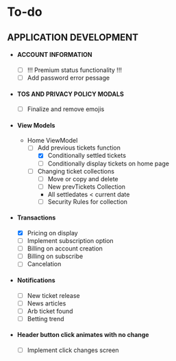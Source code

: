 # To-do

## APPLICATION DEVELOPMENT
- #### ACCOUNT INFORMATION 
    - [ ] !!! Premium status functionality !!!
    - [ ] Add password error pessage

- #### TOS AND PRIVACY POLICY MODALS
    - [ ] Finalize and remove emojis

- #### View Models
    - Home ViewModel
        - [ ] Add previous tickets function
            - [x] Conditionally settled tickets
            - [ ] Conditionally display tickets on home page
        - [ ] Changing ticket collections
            - [ ] Move or copy and delete
            - [ ] New prevTickets Collection
            - All settledates < current date 
            - [ ] Security Rules for collection

- #### Transactions
    - [x] Pricing on display
    - [ ] Implement subscription option
    - [ ] Billing on account creation
    - [ ] Billing on subscribe
    - [ ] Cancelation

- #### Notifications
    - [ ] New ticket release
    - [ ] News articles
    - [ ] Arb ticket found
    - [ ] Betting trend

- #### Header button click animates with no change
    - [ ] Implement click changes screen

